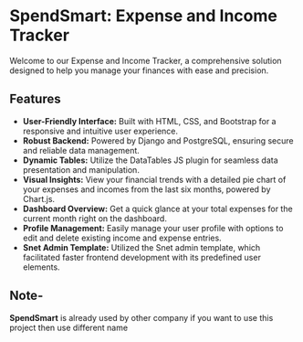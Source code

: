 # SpendSmart: Expense and Income Tracker

Welcome to our Expense and Income Tracker, a comprehensive solution designed to help you manage your finances with ease and precision.

## Features

- **User-Friendly Interface:** Built with HTML, CSS, and Bootstrap for a responsive and intuitive user experience.
- **Robust Backend:** Powered by Django and PostgreSQL, ensuring secure and reliable data management.
- **Dynamic Tables:** Utilize the DataTables JS plugin for seamless data presentation and manipulation.
- **Visual Insights:** View your financial trends with a detailed pie chart of your expenses and incomes from the last six months, powered by Chart.js.
- **Dashboard Overview:** Get a quick glance at your total expenses for the current month right on the dashboard.
- **Profile Management:** Easily manage your user profile with options to edit and delete existing income and expense entries.
- **Snet Admin Template:** Utilized the Snet admin template, which facilitated faster frontend development with its predefined user elements.

## Note-
**SpendSmart** is already used by other company if you want to use this project then use different name
